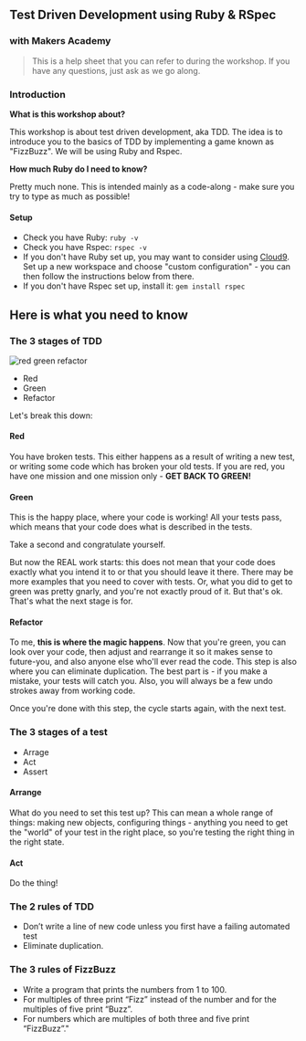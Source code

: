 ## Test Driven Development using Ruby & RSpec 
### with Makers Academy

>This is a help sheet that you can refer to during the workshop. If you have any questions, just ask as we go along.

### Introduction

**What is this workshop about?**

This workshop is about test driven development, aka TDD. The idea is to introduce you to the basics of TDD by implementing a game known as "FizzBuzz". We will be using Ruby and Rspec.

**How much Ruby do I need to know?**

Pretty much none. This is intended mainly as a code-along - make sure you try to type as much as possible!

#### Setup

* Check you have Ruby: `ruby -v`
* Check you have Rspec: `rspec -v`
* If you don't have Ruby set up, you may want to consider using [Cloud9](http://c9.io). Set up a new workspace and choose "custom configuration" - you can then follow the instructions below from there.
* If you don't have Rspec set up, install it: `gem install rspec`

## Here is what you need to know

### The 3 stages of TDD

![red green refactor](https://marcabraham.files.wordpress.com/2012/04/06_red_green_refactor.jpg)

* Red
* Green
* Refactor

Let's break this down:

#### Red

You have broken tests. This either happens as a result of writing a new test, or writing some code which has broken your old tests. If you are red, you have one mission and one mission only - **GET BACK TO GREEN!**

#### Green

This is the happy place, where your code is working! All your tests pass, which means that your code does what is described in the tests.

Take a second and congratulate yourself.

But now the REAL work starts: this does not mean that your code does exactly what you intend it to or that you should leave it there. There may be more examples that you need to cover with tests. Or, what you did to get to green was pretty gnarly, and you're not exactly proud of it. But that's ok. That's what the next stage is for.

#### Refactor

To me, **this is where the magic happens**. Now that you're green, you can look over your code, then adjust and rearrange it so it makes sense to future-you, and also anyone else who'll ever read the code. This step is also where you can eliminate duplication. The best part is - if you make a mistake, your tests will catch you. Also, you will always be a few undo strokes away from working code.

Once you're done with this step, the cycle starts again, with the next test.

### The 3 stages of a test

* Arrage
* Act 
* Assert

#### Arrange

What do you need to set this test up? This can mean a whole range of things: making new objects, configuring things - anything you need to get the "world" of your test in the right place, so you're testing the right thing in the right state.

#### Act

Do the thing! 

### The 2 rules of TDD

* Don’t write a line of new code unless you first have a failing automated test
* Eliminate duplication.

### The 3 rules of FizzBuzz

* Write a program that prints the numbers from 1 to 100. 
* For multiples of three print “Fizz” instead of the number and for the multiples of five print “Buzz”. 
* For numbers which are multiples of both three and five print “FizzBuzz”."
